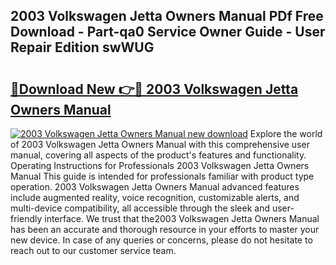 ## 2003 Volkswagen Jetta Owners Manual PDf Free Download - Part-qa0 Service Owner Guide - User Repair Edition swWUG

# <h2><a href="http://bc10517.oget.top/?id=2003+Volkswagen+Jetta+Owners+Manual">🔗Download New 👉🔴 2003 Volkswagen Jetta Owners Manual</a></h2>

[![2003 Volkswagen Jetta Owners Manual new download](https://i.imgur.com/5g1atiW.png)](http://bc10517.oget.top/?id=2003+Volkswagen+Jetta+Owners+Manual)
Explore the world of 2003 Volkswagen Jetta Owners Manual with this comprehensive user manual, covering all aspects of the product's features and functionality. Operating Instructions for Professionals 2003 Volkswagen Jetta Owners Manual This guide is intended for professionals familiar with product type operation. 2003 Volkswagen Jetta Owners Manual advanced features include augmented reality, voice recognition, customizable alerts, and multi-device compatibility, all accessible through the sleek and user-friendly interface. We trust that the2003 Volkswagen Jetta Owners Manual has been an accurate and thorough resource in your efforts to master your new device. In case of any queries or concerns, please do not hesitate to reach out to our customer service team.
